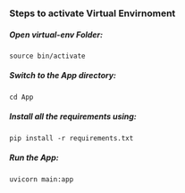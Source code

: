 ### Steps to activate Virtual Envirnoment
##### Open virtual-env Folder:
```
source bin/activate
```

##### Switch to the App directory:
``` cd App ``` 

##### Install all the requirements using:
```
pip install -r requirements.txt
```


##### Run the App:
```
uvicorn main:app
```
